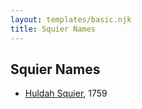 ```yaml
---
layout: templates/basic.njk
title: Squier Names
---
```

## Squier Names
- [Huldah Squier](/people/4/40449307), 1759